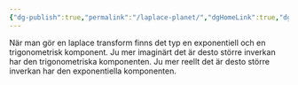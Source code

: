 ```yaml
---
{"dg-publish":true,"permalink":"/laplace-planet/","dgHomeLink":true,"dgPassFrontmatter":false}
---
```



När man gör en laplace transform finns det typ en exponentiell och en trigonometrisk komponent. Ju mer imaginärt det är desto större inverkan har den trigonometriska komponenten. Ju mer reellt det är desto större inverkan har den exponentiella komponenten. 